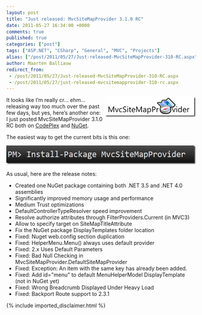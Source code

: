 ```yaml
---
layout: post
title: "Just released: MvcSiteMapProvider 3.1.0 RC"
date: 2011-05-27 16:34:00 +0000
comments: true
published: true
categories: ["post"]
tags: ["ASP.NET", "CSharp", "General", "MVC", "Projects"]
alias: ["/post/2011/05/27/Just-released-MvcSiteMapProvider-310-RC.aspx", "/post/2011/05/27/just-released-mvcsitemapprovider-310-rc.aspx"]
author: Maarten Balliauw
redirect_from:
 - /post/2011/05/27/Just-released-MvcSiteMapProvider-310-RC.aspx
 - /post/2011/05/27/just-released-mvcsitemapprovider-310-rc.aspx
---
```

<p><a href="/images/image_118.png"><img style="background-image: none; border-bottom: 0px; border-left: 0px; margin: 0px 0px 5px 5px; padding-left: 0px; padding-right: 0px; display: inline; float: right; border-top: 0px; border-right: 0px; padding-top: 0px" title="ASP.NET MVC Sitemap provider" border="0" alt="ASP.NET MVC Sitemap provider" align="right" src="/images/image_thumb_88.png" width="241" height="54" /></a>It looks like I’m really cr… ehm… releasing way too much over the past few days, but yes, here’s another one: I just posted MvcSiteMapProvider 3.1.0 RC both on <a href="http://mvcsitemap.codeplex.com/releases/view/67151" target="_blank">CodePlex</a> and <a href="http://www.nuget.org/List/Packages/MvcSiteMapProvider" target="_blank">NuGet</a>.</p>  <p>The easiest way to get the current bits is this one:</p>  <p><a href="/images/image_119.png"><img style="background-image: none; border-bottom: 0px; border-left: 0px; padding-left: 0px; padding-right: 0px; display: inline; border-top: 0px; border-right: 0px; padding-top: 0px" title="Install-Package MvcSiteMapProvider" border="0" alt="Install-Package MvcSiteMapProvider" src="/images/image_thumb_89.png" width="534" height="50" /></a></p>  <p>As usual, here are the release notes:</p>  <ul>   <li>Created one NuGet package containing both .NET 3.5 and .NET 4.0 assemblies</li>    <li>Significantly improved memory usage and performance</li>    <li>Medium Trust optimizations</li>    <li>DefaultControllerTypeResolver speed improvement</li>    <li>Resolve authorize attributes through FilterProviders.Current (in MVC3)</li>    <li>Allow to specify target on SiteMapTitleAttribute</li>    <li>Fix the NuGet package DisplayTemplates folder location</li>    <li>Fixed: Nuget web.config section duplication</li>    <li>Fixed: HelperMenu.Menu() always uses default provider</li>    <li>Fixed: 2.x Uses Default Parameters</li>    <li>Fixed: Bad Null Checking in MvcSiteMapProvider.DefaultSiteMapProvider</li>    <li>Fixed: Exception: An item with the same key has already been added.</li>    <li>Fixed: Add id=&quot;menu&quot; to default MenuHelperModel DisplayTemplate (not in NuGet yet)</li>    <li>Fixed: Wrong Breadcrumb Displayed Under Heavy Load</li>    <li>Fixed: Backport Route support to 2.3.1</li> </ul>

{% include imported_disclaimer.html %}

